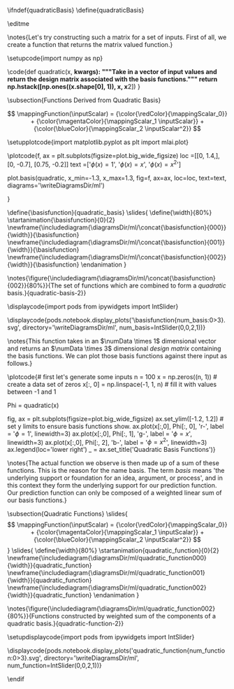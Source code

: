 \ifndef{quadraticBasis}
\define{quadraticBasis}

\editme

\notes{Let's try constructing such a matrix for a set of inputs. First of all, we create a function that returns the matrix valued function.}

\setupcode{import numpy as np}

\code{def quadratic(x, **kwargs):
    """Take in a vector of input values and return the design matrix associated 
    with the basis functions."""
    return np.hstack([np.ones((x.shape[0], 1)), x, x**2])
}

\subsection{Functions Derived from Quadratic Basis}

$$
\mappingFunction(\inputScalar) = {\color{\redColor}{\mappingScalar_0}} + {\color{\magentaColor}{\mappingScalar_1 \inputScalar}} + {\color{\blueColor}{\mappingScalar_2 \inputScalar^2}}
$$

\setupplotcode{import matplotlib.pyplot as plt
import mlai.plot}

\plotcode{f, ax = plt.subplots(figsize=plot.big_wide_figsize)
loc =[[0, 1.4,],
      [0, -0.7],
      [0.75, -0.2]]
text =['$\phi(x) = 1$',
       '$\phi(x) = x$',
       '$\phi(x) = x^2$']

plot.basis(quadratic, x_min=-1.3, x_max=1.3, 
           fig=f, ax=ax, loc=loc, text=text,
		   diagrams='\writeDiagramsDir/ml')

}

\define{\basisfunction}{quadratic_basis}
\slides{
\define{\width}{80%}
\startanimation{\basisfunction}{0}{2}
\newframe{\includediagram{\diagramsDir/ml/\concat{\basisfunction}{000}}{\width}}{\basisfunction}
\newframe{\includediagram{\diagramsDir/ml/\concat{\basisfunction}{001}}{\width}}{\basisfunction}
\newframe{\includediagram{\diagramsDir/ml/\concat{\basisfunction}{002}}{\width}}{\basisfunction}
\endanimation
}

\notes{\figure{\includediagram{\diagramsDir/ml/\concat{\basisfunction}{002}}{80%}}{The set of functions which are combined to form a *quadratic* basis.}{quadratic-basis-2}}

\displaycode{import pods
from ipywidgets import IntSlider}

\displaycode{pods.notebook.display_plots('\basisfunction{num_basis:0>3}.svg', 
                            directory='\writeDiagramsDir/ml', 
							num_basis=IntSlider(0,0,2,1))}


\notes{This function takes in an $\numData \times 1$ dimensional vector and returns an $\numData \times 3$ dimensional *design matrix* containing the basis functions. We can plot those basis functions against there input as follows.}

\plotcode{# first let's generate some inputs
n = 100
x = np.zeros((n, 1))  # create a data set of zeros
x[:, 0] = np.linspace(-1, 1, n) # fill it with values between -1 and 1

Phi = quadratic(x)

fig, ax = plt.subplots(figsize=plot.big_wide_figsize)
ax.set_ylim([-1.2, 1.2]) # set y limits to ensure basis functions show.
ax.plot(x[:,0], Phi[:, 0], 'r-', label = '$\phi=1$', linewidth=3)
ax.plot(x[:,0], Phi[:, 1], 'g-', label = '$\phi=x$', linewidth=3)
ax.plot(x[:,0], Phi[:, 2], 'b-', label = '$\phi=x^2$', linewidth=3)
ax.legend(loc='lower right')
_ = ax.set_title('Quadratic Basis Functions')}

\notes{The actual function we observe is then made up of a sum of these functions. This is the reason for the name basis. The term *basis* means 'the underlying support or foundation for an idea, argument, or process', and in this context they form the underlying support for our prediction function. Our prediction function can only be composed of a weighted linear sum of our basis functions.}

\subsection{Quadratic Functions}
\slides{$$
\mappingFunction(\inputScalar) = {\color{\redColor}{\mappingScalar_0}}   + {\color{\magentaColor}{\mappingScalar_1 \inputScalar}} + {\color{\blueColor}{\mappingScalar_2 \inputScalar^2}}
$$}
\slides{
\define{\width}{80%}
\startanimation{quadratic_function}{0}{2}
\newframe{\includediagram{\diagramsDir/ml/quadratic_function000}{\width}}{quadratic_function}
\newframe{\includediagram{\diagramsDir/ml/quadratic_function001}{\width}}{quadratic_function}
\newframe{\includediagram{\diagramsDir/ml/quadratic_function002}{\width}}{quadratic_function}
\endanimation
}

\notes{\figure{\includediagram{\diagramsDir/ml/quadratic_function002}{80%}}{Functions constructed by weighted sum of the components of a quadratic basis.}{quadratic-function-2}}

\setupdisplaycode{import pods
from ipywidgets import IntSlider}

\displaycode{pods.notebook.display_plots('quadratic_function{num_function:0>3}.svg', 
                            directory='\writeDiagramsDir/ml', 
							num_function=IntSlider(0,0,2,1))}

\endif
